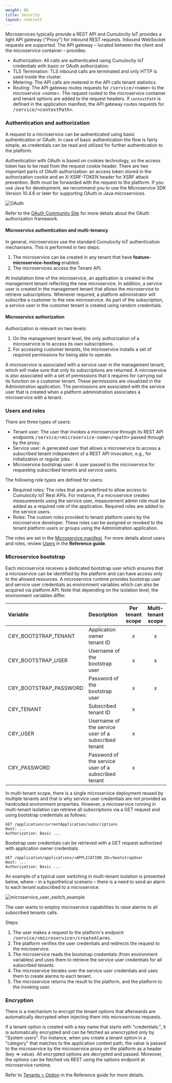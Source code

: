 ```yaml
---
weight: 60
title: Security
layout: redirect
---
```


Microservices typically provide a REST API and Cumulocity IoT provides a light API gateway (“Proxy”) for inbound REST requests. Inbound WebSocket requests are supported. The API gateway – located between the client and the microservice container – provides:

* Authorization: All calls are authenticated using Cumulocity IoT credentials with basic or OAuth authorization.
* TLS Termination: TLS inbound calls are terminated and only HTTP is used inside the cluster.
* Metering: The API calls are metered in the API calls tenant statistics.
* Routing: The API gateway routes requests for <kbd>/service/&lt;name&gt;</kbd> to the microservice _&lt;name&gt;_. The request routed to the microservice container and tenant options are added to the request headers. If `contextPath` is defined in the application manifest, the API gateway routes requests for <kbd>/service/&lt;contextPath&gt;</kbd>.

### Authentication and authorization

A request to a microservice can be authenticated using basic authentication or OAuth. In case of basic authentication the flow is fairly simple, as credentials can be read and utilized for further authentication to the platform.

Authentication with OAuth is based on cookies technology, so the access token has to be read from the request cookie header. There are two important parts of OAuth authorization: an access token stored in the authorization cookie and an X-XSRF-TOKEN header for XSRF attack prevention. Both must be forwarded with the request to the platform. If you use Java for development, we recommend you to use the Microservice SDK Version 10.4.6 or later for supporting OAuth in Java microservices.

![OAuth](/images/microservices-sdk/ms-oauth.png)

Refer to the [OAuth Community Site](https://oauth.net) for more details about the OAuth authorization framework.

#### Microservice authentication and multi-tenancy

In general, microservices use the standard Cumulocity IoT authentication mechanisms. This is performed in two steps:

1. The microservice can be created in any tenant that have **feature-microservice-hosting** enabled.
2. The microservices access the Tenant API.

At installation time of the microservice, an application is created in the management tenant reflecting the new microservice. In addition, a service user is created in the management tenant that allows the microservice to retrieve subscriptions.
Whenever required, a platform administrator will subscribe a customer to the new microservice. As part of the subscription, a service user in the customer tenant is created using random credentials.

#### Microservice authorization

Authorization is relevant on two levels:

1. On the management tenant level, the only authorization of a microservice is to access its own subscriptions.
2. For accessing customer tenants, the microservice installs a set of required permissions for being able to operate.

A microservice is associated with a service user in the management tenant, which will make sure that only its subscriptions are returned. A microservice is also associated with a set of permissions that it requires for carrying out its function on a customer tenant.
These permissions are visualized in the Administration application. The permissions are associated with the service user that is created when a platform administration associates a microservice with a tenant.


### Users and roles

There are three types of users:

* Tenant user: The user that invokes a microservice through its REST API endpoints <kbd>/service/&lt;microservice-name>/&lt;path></kbd> passed through by the proxy.
* Service user: A generated user that allows a microservice to access a subscribed tenant independent of a REST API invocation, e.g., for initialization or regular jobs.
* Microservice bootstrap user: A user passed to the microservice for requesting subscribed tenants and service users.

The following role types are defined for users:

* Required roles: The roles that are predefined to allow access to Cumulocity IoT Rest APIs.
For instance, if a microservice creates measurements using the service user, measurement admin role must be added as a required role of the application.
Required roles are added to the service users.
* Roles: The custom roles provided to tenant platform users by the microservice developer.
These roles can be assigned or revoked to the tenant platform users or groups using the Administration application.

<!-- TODO: add/describe a picture of "required roles" and "provided roles" showing a microservice as a block -->

The roles are set in the [Microservice manifest](#manifest). For more details about users and roles, review [Users](/reference/users/) in the **Reference guide**.

### Microservice bootstrap

Each microservice receives a dedicated bootstrap user which ensures that a microservice can be identified by the platform and can have access only to the allowed resources. A microservice runtime provides bootstrap user and service user credentials as environment variables which can also be acquired via platform API. Note that depending on the isolation level, the environment variables differ.

| Variable | Description | Per tenant scope | Multi-tenant scope |
|:---------|:------------|:----------------:|:------------------:|
|C8Y&#95;BOOTSTRAP_TENANT|Application owner tenant ID | x | x |
|C8Y&#95;BOOTSTRAP_USER|Username of the bootstrap user | x | x |
|C8Y&#95;BOOTSTRAP_PASSWORD|Password of the bootstrap user | x | x |
|C8Y&#95;TENANT|Subscribed tenant ID | x | &nbsp; |
|C8Y&#95;USER|Username of the service user of a subscribed tenant | x | &nbsp; |
|C8Y&#95;PASSWORD|Password of the service user of a subscribed tenant | x | &nbsp; |

In multi-tenant scope, there is a single microservice deployment reused by multiple tenants and that is why service user credentials are not provided as hardcoded environment properties. However, a microservice running in multi-tenant isolation can retrieve all subscriptions via a GET request and using bootstrap credentials as follows:

```http
GET /application/currentApplication/subscriptions
Host: ...
Authorization: Basic ...
```

Bootstrap user credentials can be retrieved with a GET request authorized with application owner credentials:

```http
GET /application/applications/<APPLICATION_ID>/bootstrapUser
Host: ...
Authorization: Basic ...
```

An example of a typical user switching in multi-tenant isolation is presented below, where – in a hypothetical scenario – there is a need to send an alarm to each tenant subscribed to a microservice.

![microservice_user_switch_example](/images/concepts-guide/microserviceusersexample.png)

The user wants to employ microservice capabilities to raise alarms to all subscribed tenants calls.

Steps:

1. The user makes a request to the platform's endpoint <kbd>/service/&lt;microservice&gt;/createAlarms</kbd>.
2. The platform verifies the user credentials and redirects the request to the microservice.
3. The microservice reads the bootstrap credentials (from environment variables) and uses them to retrieve the service user credentials for all subscribed tenants.
4. The microservice iterates over the service user credentials and uses them to create alarms to each tenant.
5. The microservice returns the result to the platform, and the platform to the invoking user.

### Encryption

There is a mechanism to encrypt the tenant options that afterwards are automatically decrypted when injecting them into microservices requests.

If a tenant option is created with a key name that starts with "credentials.", it is automatically encrypted and can be fetched as unencrypted only by "System users". For instance, when you create a tenant option in a "category" that matches to the application context path, the value is passed to the microservice by the microservice proxy on the platform as a header (key => value). All encrypted options are decrypted and passed. Moreover, the options can be fetched via REST using the options endpoint at microservice runtime.

Refer to [Tenants > Option](/reference/tenants#option) in the Reference guide for more details.
